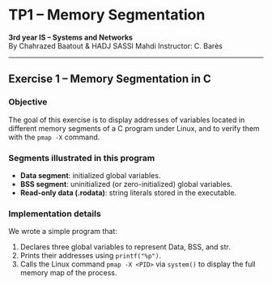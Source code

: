 # TP1 – Memory Segmentation
**3rd year IS – Systems and Networks**  
By Chahrazed Baatout & HADJ SASSI Mahdi
Instructor: C. Barès

---

## Exercise 1 – Memory Segmentation in C

### Objective
The goal of this exercise is to display addresses of variables located in different memory segments of a C program under Linux, and to verify them with the `pmap -X` command.

### Segments illustrated in this program
- **Data segment**: initialized global variables.
- **BSS segment**: uninitialized (or zero-initialized) global variables.
- **Read-only data (.rodata)**: string literals stored in the executable.

### Implementation details
We wrote a simple program that:
1. Declares three global variables to represent Data, BSS, and str.
2. Prints their addresses using `printf("%p")`.
3. Calls the Linux command `pmap -X <PID>` via `system()` to display the full memory map of the process.  
